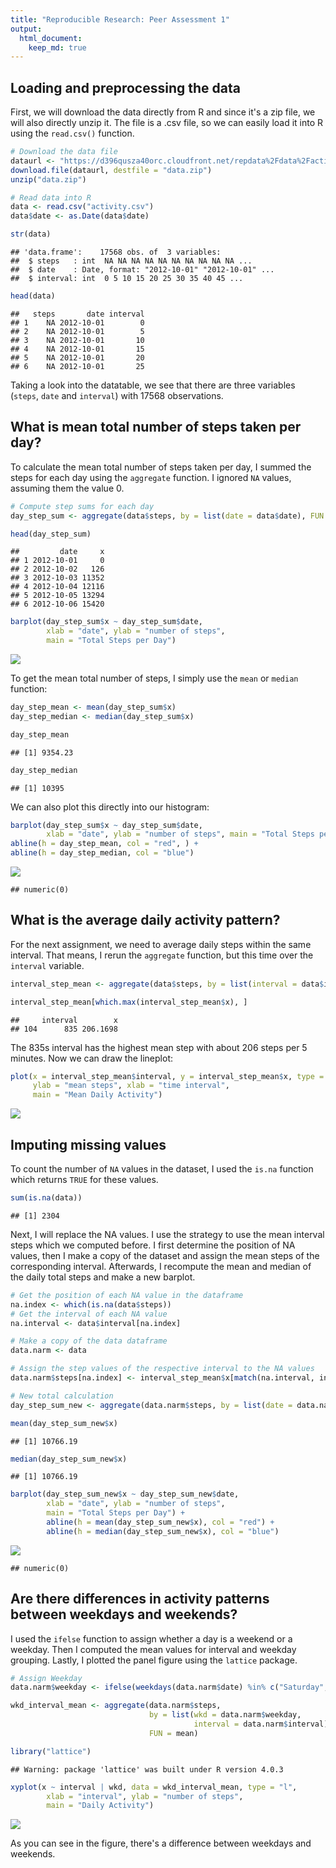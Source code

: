 ```yaml
---
title: "Reproducible Research: Peer Assessment 1"
output: 
  html_document:
    keep_md: true
---
```



## Loading and preprocessing the data

First, we will download the data directly from R and since it's a zip file, we will also directly unzip it. The file is a .csv file, so we can easily load it into R using the `read.csv()` function.

```r
# Download the data file
dataurl <- "https://d396qusza40orc.cloudfront.net/repdata%2Fdata%2Factivity.zip"
download.file(dataurl, destfile = "data.zip")
unzip("data.zip")

# Read data into R
data <- read.csv("activity.csv")
data$date <- as.Date(data$date)

str(data)
```

```
## 'data.frame':	17568 obs. of  3 variables:
##  $ steps   : int  NA NA NA NA NA NA NA NA NA NA ...
##  $ date    : Date, format: "2012-10-01" "2012-10-01" ...
##  $ interval: int  0 5 10 15 20 25 30 35 40 45 ...
```

```r
head(data)
```

```
##   steps       date interval
## 1    NA 2012-10-01        0
## 2    NA 2012-10-01        5
## 3    NA 2012-10-01       10
## 4    NA 2012-10-01       15
## 5    NA 2012-10-01       20
## 6    NA 2012-10-01       25
```
Taking a look into the datatable, we see that there are three variables (`steps`, `date` and `interval`) with 17568 observations.


## What is mean total number of steps taken per day?
To calculate the mean total number of steps taken per day, I summed the steps for each day using the `aggregate` function. I ignored `NA` values, assuming them the value 0. 


```r
# Compute step sums for each day
day_step_sum <- aggregate(data$steps, by = list(date = data$date), FUN = sum, na.rm = TRUE)

head(day_step_sum)
```

```
##         date     x
## 1 2012-10-01     0
## 2 2012-10-02   126
## 3 2012-10-03 11352
## 4 2012-10-04 12116
## 5 2012-10-05 13294
## 6 2012-10-06 15420
```

```r
barplot(day_step_sum$x ~ day_step_sum$date,
        xlab = "date", ylab = "number of steps",
        main = "Total Steps per Day")
```

![](PA1_template_files/figure-html/unnamed-chunk-2-1.png)<!-- -->

To get the mean total number of steps, I simply use the `mean` or `median` function:


```r
day_step_mean <- mean(day_step_sum$x)
day_step_median <- median(day_step_sum$x)

day_step_mean
```

```
## [1] 9354.23
```

```r
day_step_median
```

```
## [1] 10395
```

We can also plot this directly into our histogram:


```r
barplot(day_step_sum$x ~ day_step_sum$date,
        xlab = "date", ylab = "number of steps", main = "Total Steps per Day") +
abline(h = day_step_mean, col = "red", ) +
abline(h = day_step_median, col = "blue")
```

![](PA1_template_files/figure-html/unnamed-chunk-4-1.png)<!-- -->

```
## numeric(0)
```

## What is the average daily activity pattern?

For the next assignment, we need to average daily steps within the same interval. That means, I rerun the `aggregate` function, but this time over the `interval` variable.


```r
interval_step_mean <- aggregate(data$steps, by = list(interval = data$interval), FUN = mean, na.rm = TRUE)

interval_step_mean[which.max(interval_step_mean$x), ]
```

```
##     interval        x
## 104      835 206.1698
```

The 835s interval has the highest mean step with about 206 steps per 5 minutes.
Now we can draw the lineplot:

```r
plot(x = interval_step_mean$interval, y = interval_step_mean$x, type = "l",
     ylab = "mean steps", xlab = "time interval",
     main = "Mean Daily Activity")
```

![](PA1_template_files/figure-html/unnamed-chunk-6-1.png)<!-- -->

## Imputing missing values

To count the number of `NA` values in the dataset, I used the `is.na` function which returns `TRUE` for these values.


```r
sum(is.na(data))
```

```
## [1] 2304
```
Next, I will replace the NA values. I use the strategy to use the mean interval steps which we computed before. I first determine the position of NA values, then I make a copy of the dataset and assign the mean steps of the corresponding interval. Afterwards, I recompute the mean and median of the daily total steps and make a new barplot.

```r
# Get the position of each NA value in the dataframe
na.index <- which(is.na(data$steps))
# Get the interval of each NA value
na.interval <- data$interval[na.index]

# Make a copy of the data dataframe
data.narm <- data

# Assign the step values of the respective interval to the NA values
data.narm$steps[na.index] <- interval_step_mean$x[match(na.interval, interval_step_mean$interval)]

# New total calculation
day_step_sum_new <- aggregate(data.narm$steps, by = list(date = data.narm$date), FUN = sum)

mean(day_step_sum_new$x)
```

```
## [1] 10766.19
```

```r
median(day_step_sum_new$x)
```

```
## [1] 10766.19
```

```r
barplot(day_step_sum_new$x ~ day_step_sum_new$date,
        xlab = "date", ylab = "number of steps",
        main = "Total Steps per Day") +
        abline(h = mean(day_step_sum_new$x), col = "red") +
        abline(h = median(day_step_sum_new$x), col = "blue")
```

![](PA1_template_files/figure-html/unnamed-chunk-8-1.png)<!-- -->

```
## numeric(0)
```

## Are there differences in activity patterns between weekdays and weekends?

I used the `ifelse` function to assign whether a day is a weekend or a weekday. Then I computed the mean values for interval and weekday grouping. Lastly, I plotted the panel figure using the `lattice` package.

```r
# Assign Weekday
data.narm$weekday <- ifelse(weekdays(data.narm$date) %in% c("Saturday", "Sunday"), "weekend", "weekday")

wkd_interval_mean <- aggregate(data.narm$steps, 
                               by = list(wkd = data.narm$weekday, 
                                         interval = data.narm$interval), 
                               FUN = mean)

library("lattice")
```

```
## Warning: package 'lattice' was built under R version 4.0.3
```

```r
xyplot(x ~ interval | wkd, data = wkd_interval_mean, type = "l",
        xlab = "interval", ylab = "number of steps",
        main = "Daily Activity")
```

![](PA1_template_files/figure-html/unnamed-chunk-9-1.png)<!-- -->

As you can see in the figure, there's a difference between weekdays and weekends.
